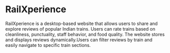 # RailXperience
RailXperience is a desktop-based website that allows users to share and explore reviews of popular Indian trains. Users can rate trains based on cleanliness, punctuality, staff behavior, and food quality. The website stores and displays reviews dynamically.Users can filter reviews by train and easily navigate to specific train sections.
